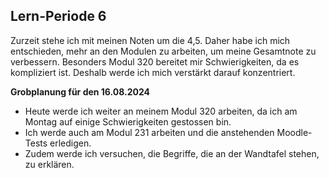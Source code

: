 ## Lern-Periode 6

Zurzeit stehe ich mit meinen Noten um die 4,5. Daher habe ich mich entschieden, mehr an den Modulen zu arbeiten, um meine Gesamtnote zu verbessern. Besonders Modul 320 bereitet mir Schwierigkeiten, da es kompliziert ist. Deshalb werde ich mich verstärkt darauf konzentriert.

**Grobplanung für den 16.08.2024**

- Heute werde ich weiter an meinem Modul 320 arbeiten, da ich am Montag auf einige Schwierigkeiten gestossen bin.
- Ich werde auch am Modul 231 arbeiten und die anstehenden Moodle-Tests erledigen.
- Zudem werde ich versuchen, die Begriffe, die an der Wandtafel stehen, zu erklären.

